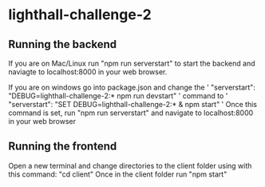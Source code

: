 # lighthall-challenge-2

## Running the backend
If you are on Mac/Linux run "npm run serverstart" to start the backend and naviagte to localhost:8000 in your web browser.

If you are on windows go into package.json and change the ' "serverstart": "DEBUG=lighthall-challenge-2:* npm run devstart" '
command to ' "serverstart": "SET DEBUG=lighthall-challenge-2:* & npm start" '
Once this command is set, run "npm run serverstart" and navigate to localhost:8000 in your web browser

## Running the frontend
Open a new terminal and change directories to the client folder using with this command: "cd client"
Once in the client folder run "npm start"
